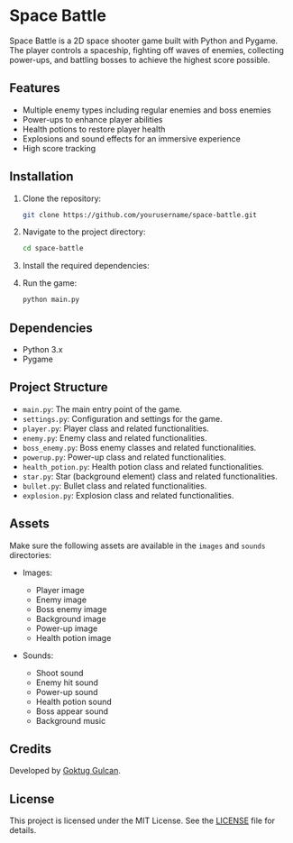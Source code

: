 # Space Battle

Space Battle is a 2D space shooter game built with Python and Pygame. The player controls a spaceship, fighting off waves of enemies, collecting power-ups, and battling bosses to achieve the highest score possible.

## Features

- Multiple enemy types including regular enemies and boss enemies
- Power-ups to enhance player abilities
- Health potions to restore player health
- Explosions and sound effects for an immersive experience
- High score tracking

## Installation

1. Clone the repository:
    ```bash
    git clone https://github.com/yourusername/space-battle.git
    ```
2. Navigate to the project directory:
    ```bash
    cd space-battle
    ```
3. Install the required dependencies:

4. Run the game:
    ```bash
    python main.py
    ```

## Dependencies

- Python 3.x
- Pygame

## Project Structure

- `main.py`: The main entry point of the game.
- `settings.py`: Configuration and settings for the game.
- `player.py`: Player class and related functionalities.
- `enemy.py`: Enemy class and related functionalities.
- `boss_enemy.py`: Boss enemy classes and related functionalities.
- `powerup.py`: Power-up class and related functionalities.
- `health_potion.py`: Health potion class and related functionalities.
- `star.py`: Star (background element) class and related functionalities.
- `bullet.py`: Bullet class and related functionalities.
- `explosion.py`: Explosion class and related functionalities.

## Assets

Make sure the following assets are available in the `images` and `sounds` directories:

- Images:
  - Player image
  - Enemy image
  - Boss enemy image
  - Background image
  - Power-up image
  - Health potion image

- Sounds:
  - Shoot sound
  - Enemy hit sound
  - Power-up sound
  - Health potion sound
  - Boss appear sound
  - Background music

## Credits

Developed by [Goktug Gulcan](https://github.com/GoktugGulcan).

## License

This project is licensed under the MIT License. See the [LICENSE](LICENSE) file for details.
